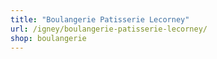 ```yaml
---
title: "Boulangerie Patisserie Lecorney"
url: /igney/boulangerie-patisserie-lecorney/
shop: boulangerie
---
```

